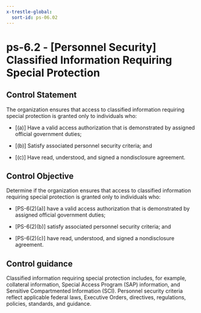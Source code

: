 ```yaml
---
x-trestle-global:
  sort-id: ps-06.02
---
```


# ps-6.2 - \[Personnel Security\] Classified Information Requiring Special Protection

## Control Statement

The organization ensures that access to classified information requiring special protection is granted only to individuals who:

- \[(a)\] Have a valid access authorization that is demonstrated by assigned official government duties;

- \[(b)\] Satisfy associated personnel security criteria; and

- \[(c)\] Have read, understood, and signed a nondisclosure agreement.

## Control Objective

Determine if the organization ensures that access to classified information requiring special protection is granted only to individuals who:

- \[PS-6(2)(a)\] have a valid access authorization that is demonstrated by assigned official government duties;

- \[PS-6(2)(b)\] satisfy associated personnel security criteria; and

- \[PS-6(2)(c)\] have read, understood, and signed a nondisclosure agreement.

## Control guidance

Classified information requiring special protection includes, for example, collateral information, Special Access Program (SAP) information, and Sensitive Compartmented Information (SCI). Personnel security criteria reflect applicable federal laws, Executive Orders, directives, regulations, policies, standards, and guidance.

